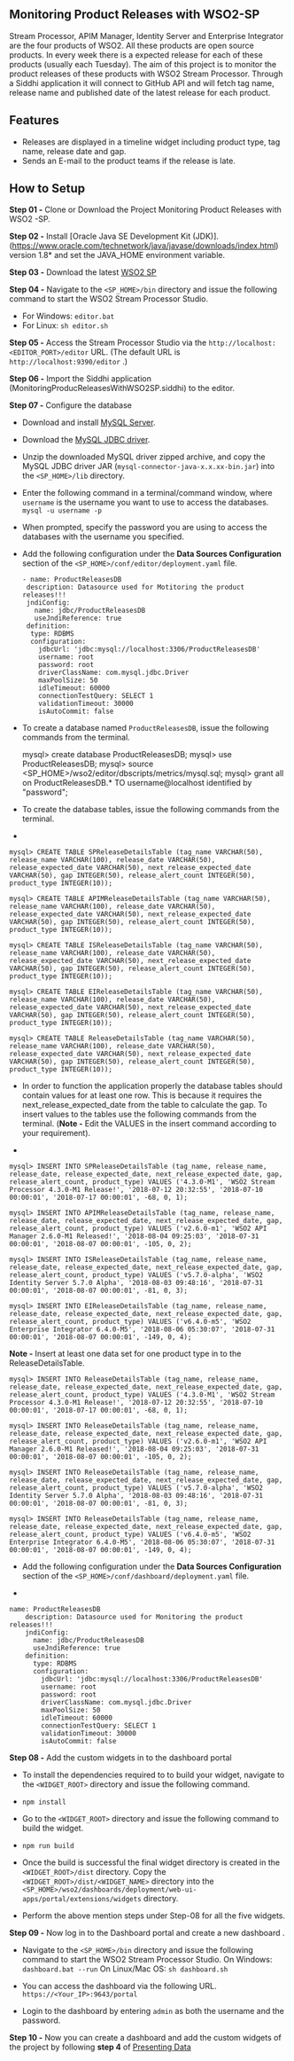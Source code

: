
## Monitoring Product Releases with WSO2-SP
Stream Processor, APIM Manager, Identity Server and Enterprise Integrator are the four products of WSO2. All these products are open source products. In every week there is a expected release for each of these products (usually each Tuesday). 
The aim of this project is to monitor the product releases of these products with WSO2 Stream Processor. Through a Siddhi application it will connect to GitHub API and will fetch tag name, release name and published date of the latest release for each product. 

## Features

 - Releases are displayed in a timeline widget including product type, tag name, release date and gap.
 - Sends an E-mail to the product teams if the release is late.

## How to Setup
**Step 01 -** Clone or Download the Project Monitoring Product Releases with WSO2 -SP.

**Step 02 -** Install [Oracle Java SE Development Kit (JDK)].(https://www.oracle.com/technetwork/java/javase/downloads/index.html) version 1.8* and set the JAVA_HOME environment variable.

**Step 03 -** Download the latest [WSO2 SP](https://github.com/wso2/product-sp/releases)

**Step 04 -** Navigate to the `<SP_HOME>/bin` directory and issue the following command to start the WSO2 Stream Processor Studio.
 -   For Windows: `editor.bat`
 -   For Linux: `sh editor.sh`


**Step 05 -** Access the Stream Processor Studio via the `http://localhost:<EDITOR_PORT>/editor` URL. (The default URL is `http://localhost:9390/editor` .)

**Step 06 -** Import the Siddhi application (MonitoringProducReleasesWithWSO2SP.siddhi) to the editor.

**Step 07 -** Configure the database

 - Download and install [MySQL Server](http://dev.mysql.com/downloads/).
 - Download the [MySQL JDBC driver](http://dev.mysql.com/downloads/connector/j/).
 - Unzip the downloaded MySQL driver zipped archive, and copy the MySQL JDBC driver JAR (`mysql-connector-java-x.x.xx-bin.jar`) into the `<SP_HOME>/lib` directory.
 - Enter the following command in a terminal/command window, where `username` is the username you want to use to access the databases.  
`mysql -u username -p`

 -   When prompted, specify the password you are using to access the databases with the username you specified.
 - Add the following configuration under the **Data Sources Configuration** section of the `<SP_HOME>/conf/editor/deployment.yaml` file.

       - name: ProductReleasesDB
        description: Datasource used for Motitoring the product releases!!!
        jndiConfig:
          name: jdbc/ProductReleasesDB
          useJndiReference: true
        definition:
         type: RDBMS
         configuration:
           jdbcUrl: 'jdbc:mysql://localhost:3306/ProductReleasesDB'
           username: root
           password: root
           driverClassName: com.mysql.jdbc.Driver
           maxPoolSize: 50
           idleTimeout: 60000
           connectionTestQuery: SELECT 1
           validationTimeout: 30000
           isAutoCommit: false

 - To create a database named `ProductReleasesDB`, issue the following commands from the terminal.

    mysql> create database ProductReleasesDB;
    mysql> use ProductReleasesDB;
    mysql> source <SP_HOME>/wso2/editor/dbscripts/metrics/mysql.sql;
    mysql> grant all on ProductReleasesDB.* TO username@localhost identified by "password";

 - To create the database tables, issue the following commands from the terminal.
 - 

    mysql> CREATE TABLE SPReleaseDetailsTable (tag_name VARCHAR(50), release_name VARCHAR(100), release_date VARCHAR(50), release_expected_date VARCHAR(50), next_release_expected_date VARCHAR(50), gap INTEGER(50), release_alert_count INTEGER(50), product_type INTEGER(10));
     
    mysql> CREATE TABLE APIMReleaseDetailsTable (tag_name VARCHAR(50), release_name VARCHAR(100), release_date VARCHAR(50), release_expected_date VARCHAR(50), next_release_expected_date VARCHAR(50), gap INTEGER(50), release_alert_count INTEGER(50), product_type INTEGER(10));
     
    mysql> CREATE TABLE ISReleaseDetailsTable (tag_name VARCHAR(50), release_name VARCHAR(100), release_date VARCHAR(50), release_expected_date VARCHAR(50), next_release_expected_date VARCHAR(50), gap INTEGER(50), release_alert_count INTEGER(50), product_type INTEGER(10));

    mysql> CREATE TABLE EIReleaseDetailsTable (tag_name VARCHAR(50), release_name VARCHAR(100), release_date VARCHAR(50), release_expected_date VARCHAR(50), next_release_expected_date VARCHAR(50), gap INTEGER(50), release_alert_count INTEGER(50), product_type INTEGER(10));

    mysql> CREATE TABLE ReleaseDetailsTable (tag_name VARCHAR(50), release_name VARCHAR(100), release_date VARCHAR(50), release_expected_date VARCHAR(50), next_release_expected_date VARCHAR(50), gap INTEGER(50), release_alert_count INTEGER(50), product_type INTEGER(10));

 - In order to function the application properly the database tables should contain values for at least one row. This is because it requires the next_release_expected_date from the table to calculate the gap. To insert values to the tables use the following commands from the terminal. (**Note -** Edit the VALUES in the insert command according to your requirement).

 - 

    mysql> INSERT INTO SPReleaseDetailsTable (tag_name, release_name, release_date, release_expected_date, next_release_expected_date, gap, release_alert_count, product_type) VALUES ('4.3.0-M1', 'WSO2 Stream Processor 4.3.0-M1 Release!', '2018-07-12 20:32:55', '2018-07-10 00:00:01', '2018-07-17 00:00:01', -68, 0, 1);
    
    mysql> INSERT INTO APIMReleaseDetailsTable (tag_name, release_name, release_date, release_expected_date, next_release_expected_date, gap, release_alert_count, product_type) VALUES ('v2.6.0-m1', 'WSO2 API Manager 2.6.0-M1 Released!', '2018-08-04 09:25:03', '2018-07-31 00:00:01', '2018-08-07 00:00:01', -105, 0, 2);

    mysql> INSERT INTO ISReleaseDetailsTable (tag_name, release_name, release_date, release_expected_date, next_release_expected_date, gap, release_alert_count, product_type) VALUES ('v5.7.0-alpha', 'WSO2 Identity Server 5.7.0 Alpha', '2018-08-03 09:48:16', '2018-07-31 00:00:01', '2018-08-07 00:00:01', -81, 0, 3);
    
    mysql> INSERT INTO EIReleaseDetailsTable (tag_name, release_name, release_date, release_expected_date, next_release_expected_date, gap, release_alert_count, product_type) VALUES ('v6.4.0-m5', 'WSO2 Enterprise Integrator 6.4.0-M5', '2018-08-06 05:30:07', '2018-07-31 00:00:01', '2018-08-07 00:00:01', -149, 0, 4);
    
**Note -** Insert at least one data set for one product type in to the ReleaseDetailsTable.
      
    mysql> INSERT INTO ReleaseDetailsTable (tag_name, release_name, release_date, release_expected_date, next_release_expected_date, gap, release_alert_count, product_type) VALUES ('4.3.0-M1', 'WSO2 Stream Processor 4.3.0-M1 Release!', '2018-07-12 20:32:55', '2018-07-10 00:00:01', '2018-07-17 00:00:01', -68, 0, 1);
    
    mysql> INSERT INTO ReleaseDetailsTable (tag_name, release_name, release_date, release_expected_date, next_release_expected_date, gap, release_alert_count, product_type) VALUES ('v2.6.0-m1', 'WSO2 API Manager 2.6.0-M1 Released!', '2018-08-04 09:25:03', '2018-07-31 00:00:01', '2018-08-07 00:00:01', -105, 0, 2);
    
    mysql> INSERT INTO ReleaseDetailsTable (tag_name, release_name, release_date, release_expected_date, next_release_expected_date, gap, release_alert_count, product_type) VALUES ('v5.7.0-alpha', 'WSO2 Identity Server 5.7.0 Alpha', '2018-08-03 09:48:16', '2018-07-31 00:00:01', '2018-08-07 00:00:01', -81, 0, 3);
    
    mysql> INSERT INTO ReleaseDetailsTable (tag_name, release_name, release_date, release_expected_date, next_release_expected_date, gap, release_alert_count, product_type) VALUES ('v6.4.0-m5', 'WSO2 Enterprise Integrator 6.4.0-M5', '2018-08-06 05:30:07', '2018-07-31 00:00:01', '2018-08-07 00:00:01', -149, 0, 4);

 - Add the following configuration under the **Data Sources Configuration** section of the `<SP_HOME>/conf/dashboard/deployment.yaml` file.

  - 

    name: ProductReleasesDB
        description: Datasource used for Monitoring the product releases!!!
        jndiConfig:
          name: jdbc/ProductReleasesDB
          useJndiReference: true
        definition:
          type: RDBMS
          configuration:
            jdbcUrl: 'jdbc:mysql://localhost:3306/ProductReleasesDB'
            username: root
            password: root
            driverClassName: com.mysql.jdbc.Driver
            maxPoolSize: 50
            idleTimeout: 60000
            connectionTestQuery: SELECT 1
            validationTimeout: 30000
            isAutoCommit: false

**Step 08 -** Add the custom widgets in to the dashboard portal

 - To install the dependencies required to to build your widget, navigate to the `<WIDGET_ROOT>` directory and issue the following command.

  

 - `npm install`

 - Go to the `<WIDGET_ROOT>` directory and issue the following command to build the widget.

 - `npm run build`
 -   Once the build is successful the final widget directory is created in the `<WIDGET_ROOT>/dist`  directory. Copy the  `<WIDGET_ROOT>/dist/<WIDGET_NAME>`  directory into the  `<SP_HOME>/wso2/dashboards/deployment/web-ui-apps/portal/extensions/widgets`  directory.
 - Perform the above mention steps under Step-08 for all the five widgets.

**Step 09 -** Now log in to the Dashboard portal and create a new dashboard .

 - Navigate to the `<SP_HOME>/bin` directory and issue the following command to start the WSO2 Stream Processor Studio.
On Windows: `dashboard.bat --run`
On Linux/Mac OS: `sh dashboard.sh`

 - You can access the dashboard via the following URL.  
    `https://<Your_IP>:9643/portal`
    

 - Login to the dashboard by entering `admin` as both the username and the password.
 
 **Step 10 -** Now you can create a dashboard and add the custom widgets of the project by following  **step 4** of [Presenting Data](https://docs.wso2.com/display/SP430/Presenting+Data)

 

			 




